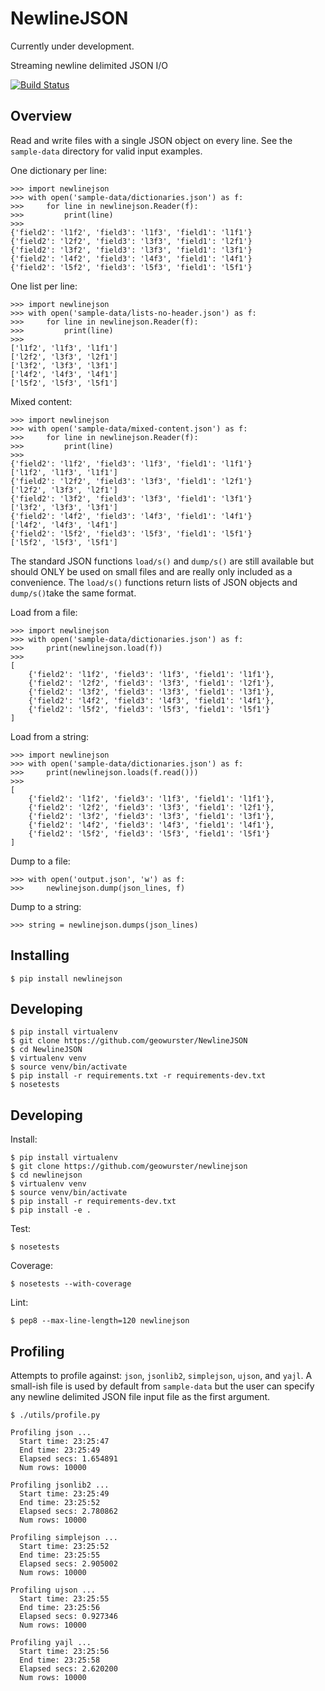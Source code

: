 NewlineJSON
===========

Currently under development.

Streaming newline delimited JSON I/O

[![Build Status](https://travis-ci.org/geowurster/NewlineJSON.svg)](https://travis-ci.org/geowurster/NewlineJSON)


Overview
--------

Read and write files with a single JSON object on every line.  See the
`sample-data` directory for valid input examples.

One dictionary per line:
    
    >>> import newlinejson
    >>> with open('sample-data/dictionaries.json') as f:
    >>>     for line in newlinejson.Reader(f):
    >>>         print(line)
    >>>
    {'field2': 'l1f2', 'field3': 'l1f3', 'field1': 'l1f1'}
    {'field2': 'l2f2', 'field3': 'l3f3', 'field1': 'l2f1'}
    {'field2': 'l3f2', 'field3': 'l3f3', 'field1': 'l3f1'}
    {'field2': 'l4f2', 'field3': 'l4f3', 'field1': 'l4f1'}
    {'field2': 'l5f2', 'field3': 'l5f3', 'field1': 'l5f1'}

One list per line:

    >>> import newlinejson
    >>> with open('sample-data/lists-no-header.json') as f:
    >>>     for line in newlinejson.Reader(f):
    >>>         print(line)
    >>>
    ['l1f2', 'l1f3', 'l1f1']
    ['l2f2', 'l3f3', 'l2f1']
    ['l3f2', 'l3f3', 'l3f1']
    ['l4f2', 'l4f3', 'l4f1']
    ['l5f2', 'l5f3', 'l5f1']

Mixed content:

    >>> import newlinejson
    >>> with open('sample-data/mixed-content.json') as f:
    >>>     for line in newlinejson.Reader(f):
    >>>         print(line)
    >>> 
    {'field2': 'l1f2', 'field3': 'l1f3', 'field1': 'l1f1'}
    ['l1f2', 'l1f3', 'l1f1']
    {'field2': 'l2f2', 'field3': 'l3f3', 'field1': 'l2f1'}
    ['l2f2', 'l3f3', 'l2f1']
    {'field2': 'l3f2', 'field3': 'l3f3', 'field1': 'l3f1'}
    ['l3f2', 'l3f3', 'l3f1']
    {'field2': 'l4f2', 'field3': 'l4f3', 'field1': 'l4f1'}
    ['l4f2', 'l4f3', 'l4f1']
    {'field2': 'l5f2', 'field3': 'l5f3', 'field1': 'l5f1'}
    ['l5f2', 'l5f3', 'l5f1']

The standard JSON functions `load/s()` and `dump/s()` are still available but
should ONLY be used on small files and are really only included as a convenience.
The `load/s()` functions return lists of JSON objects and `dump/s()`take the
same format.

Load from a file:

    >>> import newlinejson
    >>> with open('sample-data/dictionaries.json') as f:
    >>>     print(newlinejson.load(f))
    >>> 
    [
        {'field2': 'l1f2', 'field3': 'l1f3', 'field1': 'l1f1'},
        {'field2': 'l2f2', 'field3': 'l3f3', 'field1': 'l2f1'},
        {'field2': 'l3f2', 'field3': 'l3f3', 'field1': 'l3f1'},
        {'field2': 'l4f2', 'field3': 'l4f3', 'field1': 'l4f1'},
        {'field2': 'l5f2', 'field3': 'l5f3', 'field1': 'l5f1'}
    ]

Load from a string:

    >>> import newlinejson
    >>> with open('sample-data/dictionaries.json') as f:
    >>>     print(newlinejson.loads(f.read()))
    >>> 
    [
        {'field2': 'l1f2', 'field3': 'l1f3', 'field1': 'l1f1'},
        {'field2': 'l2f2', 'field3': 'l3f3', 'field1': 'l2f1'},
        {'field2': 'l3f2', 'field3': 'l3f3', 'field1': 'l3f1'},
        {'field2': 'l4f2', 'field3': 'l4f3', 'field1': 'l4f1'},
        {'field2': 'l5f2', 'field3': 'l5f3', 'field1': 'l5f1'}
    ]

Dump to a file:
    
    >>> with open('output.json', 'w') as f:
    >>>     newlinejson.dump(json_lines, f)

Dump to a string:
    
    >>> string = newlinejson.dumps(json_lines)


Installing
----------

    $ pip install newlinejson


Developing
----------
    
    $ pip install virtualenv
    $ git clone https://github.com/geowurster/NewlineJSON
    $ cd NewlineJSON
    $ virtualenv venv
    $ source venv/bin/activate
    $ pip install -r requirements.txt -r requirements-dev.txt
    $ nosetests


Developing
----------

Install:

    $ pip install virtualenv
    $ git clone https://github.com/geowurster/newlinejson
    $ cd newlinejson
    $ virtualenv venv
    $ source venv/bin/activate
    $ pip install -r requirements-dev.txt
    $ pip install -e .

Test:
    
    $ nosetests


Coverage:

    $ nosetests --with-coverage

Lint:

    $ pep8 --max-line-length=120 newlinejson



Profiling
---------

Attempts to profile against: `json`, `jsonlib2`, `simplejson`, `ujson`, and
`yajl`.  A small-ish file is used by default from `sample-data` but the user
can specify any newline delimited JSON file input file as the first argument.

    $ ./utils/profile.py 

    Profiling json ...
      Start time: 23:25:47
      End time: 23:25:49
      Elapsed secs: 1.654891
      Num rows: 10000
    
    Profiling jsonlib2 ...
      Start time: 23:25:49
      End time: 23:25:52
      Elapsed secs: 2.780862
      Num rows: 10000
    
    Profiling simplejson ...
      Start time: 23:25:52
      End time: 23:25:55
      Elapsed secs: 2.905002
      Num rows: 10000
    
    Profiling ujson ...
      Start time: 23:25:55
      End time: 23:25:56
      Elapsed secs: 0.927346
      Num rows: 10000
    
    Profiling yajl ...
      Start time: 23:25:56
      End time: 23:25:58
      Elapsed secs: 2.620200
      Num rows: 10000

